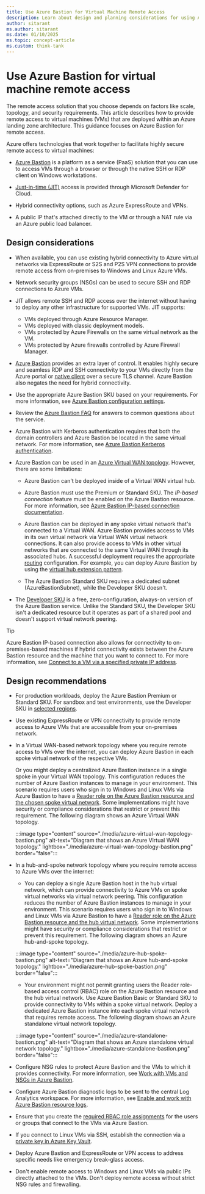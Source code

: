 ```yaml
---
title: Use Azure Bastion for Virtual Machine Remote Access
description: Learn about design and planning considerations for using Azure Bastion to enable secure remote access to virtual machines in Azure.
author: sitarant
ms.author: sitarant
ms.date: 01/10/2025
ms.topic: concept-article
ms.custom: think-tank
---
```


# Use Azure Bastion for virtual machine remote access

The remote access solution that you choose depends on factors like scale, topology, and security requirements. This article describes how to provide remote access to virtual machines (VMs) that are deployed within an Azure landing zone architecture. This guidance focuses on Azure Bastion for remote access.

Azure offers technologies that work together to facilitate highly secure remote access to virtual machines:
- [Azure Bastion](/azure/bastion/bastion-overview) is a platform as a service (PaaS) solution that you can use to access VMs through a browser or through the native SSH or RDP client on Windows workstations.

- [Just-in-time (JIT)](/azure/defender-for-cloud/just-in-time-access-overview) access is provided through Microsoft Defender for Cloud.
- Hybrid connectivity options, such as Azure ExpressRoute and VPNs.
- A public IP that's attached directly to the VM or through a NAT rule via an Azure public load balancer.

## Design considerations

- When available, you can use existing hybrid connectivity to Azure virtual networks via ExpressRoute or S2S and P2S VPN connections to provide remote access from on-premises to Windows and Linux Azure VMs.

- Network security groups (NSGs) can be used to secure SSH and RDP connections to Azure VMs.
- JIT allows remote SSH and RDP access over the internet without having to deploy any other infrastructure for supported VMs. JIT supports:
  - VMs deployed through Azure Resource Manager.
  -  VMs deployed with classic deployment models.
  -  VMs protected by Azure Firewalls on the same virtual network as the VM.
  -  VMs protected by Azure firewalls controlled by Azure Firewall Manager.
- [Azure Bastion](/azure/bastion/bastion-overview) provides an extra layer of control. It enables highly secure and seamless RDP and SSH connectivity to your VMs directly from the Azure portal or [native client](/azure/bastion/connect-native-client-windows) over a secure TLS channel. Azure Bastion also negates the need for hybrid connectivity.
- Use the appropriate Azure Bastion SKU based on your requirements. For more information, see [Azure Bastion configuration settings](/azure/bastion/configuration-settings).
- Review the [Azure Bastion FAQ](/answers/products/) for answers to common questions about the service.
- Azure Bastion with Kerberos authentication requires that both the domain controllers and Azure Bastion be located in the same virtual network. For more information, see [Azure Bastion Kerberos authentication](/azure/bastion/kerberos-authentication-portal).
- Azure Bastion can be used in an [Azure Virtual WAN topology](./virtual-wan-network-topology.md). However, there are some limitations:
  - Azure Bastion can't be deployed inside of a Virtual WAN virtual hub.
  
  - Azure Bastion must use the Premium or Standard SKU. The *IP-based connection* feature must be enabled on the Azure Bastion resource. For more information, see [Azure Bastion IP-based connection documentation](/azure/bastion/connect-ip-address).
  - Azure Bastion can be deployed in any spoke virtual network that's connected to a Virtual WAN. Azure Bastion provides access to VMs in its own virtual network via Virtual WAN virtual network connections. It can also provide access to VMs in other virtual networks that are connected to the same Virtual WAN through its associated hubs. A successful deployment requires the appropriate [routing](/azure/virtual-wan/about-virtual-hub-routing) configuration. For example, you can deploy Azure Bastion by using the [virtual hub extension pattern](/azure/architecture/networking/guide/private-link-virtual-wan-dns-virtual-hub-extension-pattern).
  - The Azure Bastion Standard SKU requires a dedicated subnet (AzureBastionSubnet), while the Developer SKU doesn't.
- The [Developer SKU](/azure/bastion/quickstart-developer-sku) is a free, zero-configuration, always-on version of the Azure Bastion service. Unlike the Standard SKU, the Developer SKU isn't a dedicated resource but it operates as part of a shared pool and doesn't support virtual network peering.

> [!TIP]
> Azure Bastion IP-based connection also allows for connectivity to on-premises-based machines if hybrid connectivity exists between the Azure Bastion resource and the machine that you want to connect to. For more information, see [Connect to a VM via a specified private IP address](/azure/bastion/connect-ip-address).

## Design recommendations

- For production workloads, deploy the Azure Bastion Premium or Standard SKU. For sandbox and test environments, use the Developer SKU in [selected regions](/azure/bastion/quickstart-developer-sku).

- Use existing ExpressRoute or VPN connectivity to provide remote access to Azure VMs that are accessible from your on-premises network.
- In a Virtual WAN-based network topology where you require remote access to VMs over the internet, you can deploy Azure Bastion in each spoke virtual network of the respective VMs.

  Or you might deploy a centralized Azure Bastion instance in a single spoke in your Virtual WAN topology. This configuration reduces the number of Azure Bastion instances to manage in your environment. This scenario requires users who sign in to Windows and Linux VMs via Azure Bastion to have a [Reader role on the Azure Bastion resource and the chosen spoke virtual network](/azure/bastion/bastion-faq#peering). Some implementations might have security or compliance considerations that restrict or prevent this requirement. The following diagram shows an Azure Virtual WAN topology.

  :::image type="content" source="./media/azure-virtual-wan-topology-bastion.png" alt-text="Diagram that shows an Azure Virtual WAN topology." lightbox="./media/azure-virtual-wan-topology-bastion.png" border="false":::

- In a hub-and-spoke network topology where you require remote access to Azure VMs over the internet:
  - You can deploy a single Azure Bastion host in the hub virtual network, which can provide connectivity to Azure VMs on spoke virtual networks via virtual network peering. This configuration reduces the number of Azure Bastion instances to manage in your environment. This scenario requires users who sign in to Windows and Linux VMs via Azure Bastion to have a [Reader role on the Azure Bastion resource and the hub virtual network](/azure/bastion/bastion-faq#peering). Some implementations might have security or compliance considerations that restrict or prevent this requirement. The following diagram shows an Azure hub-and-spoke topology.
  
  :::image type="content" source="./media/azure-hub-spoke-bastion.png" alt-text="Diagram that shows an Azure hub-and-spoke topology." lightbox="./media/azure-hub-spoke-bastion.png" border="false":::
  
  - Your environment might not permit granting users the Reader role-based access control (RBAC) role on the Azure Bastion resource and the hub virtual network. Use Azure Bastion Basic or Standard SKU to provide connectivity to VMs within a spoke virtual network. Deploy a dedicated Azure Bastion instance into each spoke virtual network that requires remote access. The following diagram shows an Azure standalone virtual network topology.
  
  :::image type="content" source="./media/azure-standalone-bastion.png" alt-text="Diagram that shows an Azure standalone virtual network topology." lightbox="./media/azure-standalone-bastion.png" border="false":::

- Configure NSG rules to protect Azure Bastion and the VMs to which it provides connectivity. For more information, see [Work with VMs and NSGs in Azure Bastion](/azure/bastion/bastion-nsg).
- Configure Azure Bastion diagnostic logs to be sent to the central Log Analytics workspace. For more information, see [Enable and work with Azure Bastion resource logs](/azure/bastion/diagnostic-logs).
- Ensure that you create the [required RBAC role assignments](/azure/bastion/bastion-faq#roles) for the users or groups that connect to the VMs via Azure Bastion.
- If you connect to Linux VMs via SSH, establish the connection via a [private key in Azure Key Vault](/azure/bastion/bastion-connect-vm-ssh-linux#akv).
- Deploy Azure Bastion and ExpressRoute or VPN access to address specific needs like emergency break-glass access.
- Don't enable remote access to Windows and Linux VMs via public IPs directly attached to the VMs. Don't deploy remote access without strict NSG rules and firewalling.



